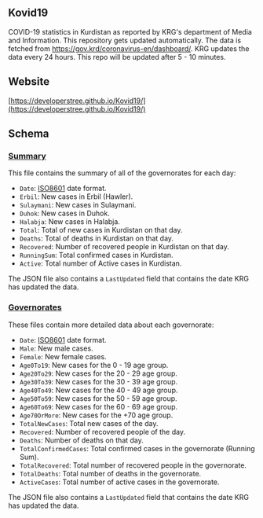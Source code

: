 
## Kovid19
COVID-19 statistics in Kurdistan as reported by KRG's department of Media and Information. This repository gets updated automatically. The data is fetched from https://gov.krd/coronavirus-en/dashboard/. KRG updates the data every 24 hours. This repo will be updated after 5 - 10 minutes.

## Website
[https://developerstree.github.io/Kovid19/](https://developerstree.github.io/Kovid19/)

## Schema

### [Summary](/data)
This file contains the summary of all of the governorates for each day:
 - `Date`: [ISO8601](https://en.wikipedia.org/wiki/ISO_8601) date format.
 - `Erbil`: New cases in Erbil (Hawler).
 - `Sulaymani`: New cases in Sulaymani.
 - `Duhok`: New cases in Duhok.
 - `Halabja`: New cases in Halabja.
 - `Total`: Total of new cases in Kurdistan on that day.
 - `Deaths`: Total of deaths in Kurdistan on that day.
 - `Recovered`: Number of recovered people in Kurdistan on that day.
 - `RunningSum`: Total confirmed cases in Kurdistan.
 - `Active`: Total number of Active cases in Kurdistan.
 
The JSON file also contains a `LastUpdated` field that contains the date KRG has updated the data.

### [Governorates](/data/governorates)
These files contain more detailed data about each governorate:
 - `Date`: [ISO8601](https://en.wikipedia.org/wiki/ISO_8601) date format.     
 - `Male`: New male cases. 
 - `Female`:  New female cases. 
 - `Age0To19`:  New cases for the 0 - 19 age group. 
 - `Age20To29`:  New cases for the 20 - 29 age group. 
 - `Age30To39`:  New cases for the 30 - 39 age group.  
 - `Age40To49`:  New cases for the 40 - 49 age group. 
 - `Age50To59`: New cases for the 50 - 59 age group. 
 - `Age60To69`: New cases for the 60 - 69 age group.   
 - `Age70OrMore`: New cases for the +70 age group. 
 - `TotalNewCases`: Total new cases of the day.
 - `Recovered`:  Number of recovered people of the day. 
 - `Deaths`:  Number of deaths on that day.
 - `TotalConfirmedCases`: Total confirmed cases in the governorate (Running Sum).
 - `TotalRecovered`:  Total number of recovered people in the governorate.
 - `TotalDeaths`:  Total number of deaths in the governorate.
 - `ActiveCases`: Total number of active cases in the governorate.
 
 The JSON file also contains a `LastUpdated` field that contains the date KRG has updated the data.
